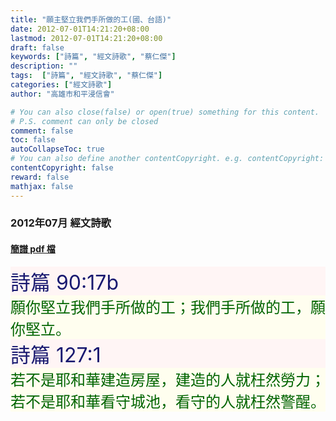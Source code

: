```yaml
---
title: "願主堅立我們手所做的工(國、台語)"
date: 2012-07-01T14:21:20+08:00
lastmod: 2012-07-01T14:21:20+08:00
draft: false
keywords: ["詩篇", "經文詩歌", "蔡仁傑"]
description: ""
tags:  ["詩篇", "經文詩歌", "蔡仁傑"]
categories: ["經文詩歌"]
author: "高雄市和平浸信會"

# You can also close(false) or open(true) something for this content.
# P.S. comment can only be closed
comment: false
toc: false
autoCollapseToc: true
# You can also define another contentCopyright. e.g. contentCopyright: "This is another copyright."
contentCopyright: false
reward: false
mathjax: false
---
```


### 2012年07月 經文詩歌

#### [簡譜 pdf 檔](/pdf-h/h201207.pdf "願主堅立我們手所做的工")

<div style="background-color:#FFF5F5"><font size="6", color="#191970">
詩篇 90:17b
</font>
</div>

<div style="background-color:#FFFEEF"><font size="5", color="#006400">
願你堅立我們手所做的工；我們手所做的工，願你堅立。
</font>
</div>

<div style="background-color:#FFF5F5"><font size="6", color="#191970">
詩篇 127:1
</font>
</div>

<div style="background-color:#FFFEEF"><font size="5", color="#006400">
若不是耶和華建造房屋，建造的人就枉然勞力；若不是耶和華看守城池，看守的人就枉然警醒。
</font>
</div>